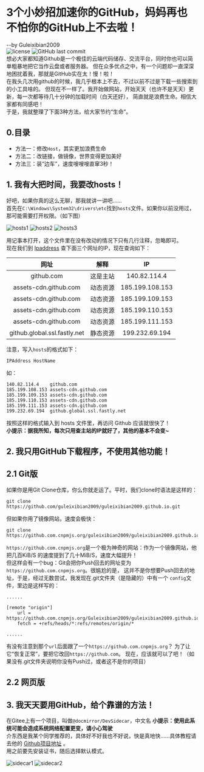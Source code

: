 # 3个小妙招加速你的GitHub，妈妈再也不怕你的GitHub上不去啦！
--by Guleixibian2009  
![license](https://img.shields.io/github/license/Guleixibian2009/guleixibian2009.github.io)
![GitHub last commit](https://img.shields.io/github/last-commit/Guleixibian2009/guleixibian2009.github.io)  
想必大家都知道Github是一个极佳的云端代码储存、交流平台，同时你也可以简单粗暴地把它当作云盘或者服务器。
但在众多优点之中，有一个问题却一直深深地困扰着我，那就是GitHub实在太！慢！啦！  
在我头几次用github的时候，我几乎根本上不去，不过以前不过是下载一些搜索到的小工具啥的。
但现在不一样了。我开始做网站，开始天天（也许不是天天）更新，每一次都等待几十分钟的加载时间（白天还好），
简直就是浪费生命。相信大家都有同感吧！  
于是，我就整理了下面3种方法，给大家节约“生命”。

## 0.目录

- 方法一：修改`Host`，其实更加浪费生命  
- 方法二：改链接，做镜像，世界变得更加美好  
- 方法三：装“边车”，速度嗖嗖嗖直窜3秒！  

## 1. 我有大把时间，我要改hosts！
好吧，如果你真的这么无聊，那我就讲一讲吧......  
首先在`C:\Windows\System32\drivers\etc`找到`hosts`文件。如果你以前没用过，那可能需要打开权限。（如下图）

![hosts1](https://guleixibian2009.github.io/Source/Pics/Code/Github/02/hosts1.png)
![hosts2](https://guleixibian2009.github.io/Source/Pics/Code/Github/02/hosts2.png)
![hosts3](https://guleixibian2009.github.io/Source/Pics/Code/Github/02/hosts3.png)

用记事本打开，这个文件里在没有改动的情况下只有几行注释，忽略即可。  
现在我们到 [Ipaddress](https://www.ipaddress.com) 查下面三个网址的IP，现在查询如下：

|网址|解释|IP|
|:--:|:--:|:--:|
|github.com|这是主站|140.82.114.4|
|assets-cdn.github.com|动态资源|185.199.108.153|
|assets-cdn.github.com|动态资源|185.199.109.153|
|assets-cdn.github.com|动态资源|185.199.110.153|
|assets-cdn.github.com|动态资源|185.199.111.153|
|github.global.ssl.fastly.net|静态资源|199.232.69.194|

注意，写入`hosts`的格式如下：
```hosts
IPAddress HostName
```
如：
```hosts
140.82.114.4    github.com  
185.199.108.153 assets-cdn.github.com  
185.199.109.153 assets-cdn.github.com  
185.199.110.153 assets-cdn.github.com  
185.199.111.153 assets-cdn.github.com
199.232.69.194  github.global.ssl.fastly.net
```
按照这样的格式输入到 hosts 文件里，再访问 Github 应该就很快了！  
**小提示：据我所知，每次只用查主站的IP就好了，其他的基本不会变~**  

## 2. 我只用GitHub下载程序，不使用其他功能！

## 2.1 Git版
如果你是用Git Clone仓库，你么你就走运了。平时，我们clone时语法是这样的：
```git
git clone https://github.com/guleixibian2009/guleixibian2009.github.io.git
```
但如果你用了镜像网站，速度会极快：
```git
git clone https://github.com.cnpmjs.org/guleixibian2009/guleixibian2009.github.io.git
```
`https://github.com.cnpmjs.org`是一个极为神奇的网站：作为一个镜像网站，他把几百KiB/S
的速度提到了几十MiB/S，速度大幅提升！  
但这样会有一个bug：Git会把你Push回去的网址变为`https://github.com.cnpmjs.org`。很尴尬的是，
这并不是你想要Push回去的地址，于是，经过无数尝试，我发现在.git文件夹（是隐藏的）中有一个
`config`文件，里边是这样写的：
```
......

[remote "origin"]
    url = https://github.com.cnpmjs.org/Guleixibian2009/guleixibian2009.github.io.git
    fetch = +refs/heads/*:refs/remotes/origin/*

......
```
有没有注意到那个`url`后面跟了一个`https://github.com.cnpmjs.org`？
为了让它“恢复正常”，要把它改回`https://github.com`。
现在，应该就可以了吧！（如果没有.git文件夹说明你没有Push过，或者这不是你的项目）
## 2.2 网页版
## 3. 我天天要用GitHub，给个靠谱的方法！

在Gitee上有一个项目，叫做`@docmirror/DevSidecar`，中文名
**小提示：使用此系统可能会造成系统网络配置更变，请小心驾驶**  
介东西是我某个同学推荐的，具体好不好我也不好说，快是真地快......具体教程请去他的 [Github项目地址](https://github.com/docmirror/dev-sidecar) 。  
用之前要先安装证书，随后选择默认模式。

![sidecar1](https://guleixibian2009.github.io/Source/Pics/Code/Github/02/sidecar1.png)
![sidecar2](https://guleixibian2009.github.io/Source/Pics/Code/Github/02/sidecar2.png)

